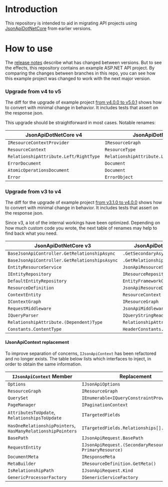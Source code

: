 # Introduction
This repository is intended to aid in migrating API projects using [JsonApiDotNetCore](https://github.com/json-api-dotnet/JsonApiDotNetCore) from earlier versions.

# How to use
The [release notes](https://github.com/json-api-dotnet/JsonApiDotNetCore/releases) describe what has changed between versions.
But to see the effects, this repository contains an example ASP.NET API project.
By comparing the changes between branches in this repo, you can see how this example project was changed to work with the next major version.

### Upgrade from v4 to v5

The diff for the upgrade of example project [from v4.0.0 to v5.0.1](https://github.com/json-api-dotnet/MigrationGuide/compare/release/4.0.0...release/5.0.1) shows how to convert with minimal change in behavior. It includes tests that assert on the response json.

This upgrade should be straightforward in most cases. Notable renames:

| JsonApiDotNetCore v4  | JsonApiDotNetCore v5 |
| --- | --- |
| `IResourceContextProvider` | `IResourceGraph` |
| `ResourceContext` | `ResourceType` |
| `RelationshipAttribute.Left/RightType` | `RelationshipAttribute.Left/RightType.ClrType` |
| `ErrorDocument` | `Document` |
| `AtomicOperationsDocument` | `Document` |
| `Error` | `ErrorObject` |


### Upgrade from v3 to v4

The diff for the upgrade of example project [from v3.1.0 to v4.0.0](https://github.com/json-api-dotnet/MigrationGuide/compare/release/3.1.0...release/4.0.0) shows how to convert with minimal change in behavior. It includes tests that assert on the response json.

Since v3, a lot of the internal workings have been optimized. Depending on how much custom code you wrote, the next table of renames may help to find back what you need.

| JsonApiDotNetCore v3  | JsonApiDotNetCore v4 |
| --- | --- |
| `BaseJsonApiController.GetRelationshipAsync` | `.GetSecondaryAsync` |
| `BaseJsonApiController.GetRelationshipsAsync` | `.GetRelationshipAsync` |
| `EntityResourceService` | `JsonApiResourceService` |
| `IEntityRepository` | `IResourceRepository` |
| `DefaultEntityRepository` | `EntityFrameworkCoreRepository` |
| `ResourceDefinition` | `JsonApiResourceDefinition` |
| `ContextEntity` | `ResourceContext` |
| `IContextGraph` | `IResourceGraph` |
| `RequestMiddleware` | `JsonApiMiddleware` |
| `IQueryParser` | `IQueryStringReader` |
| `RelationshipAttribute.(Dependent)Type` | `RelationshipAttribute.RightType` |
| `Constants.ContentType` | `HeaderConstants.MediaType` |


#### IJsonApiContext replacement
To improve separation of concerns, `IJsonApiContext` has been refactored and no longer exists.
The table below lists which interfaces to inject, in order to obtain the same information.

| `IJsonApiContext` Member  | Replacement |
| --- | --- |
| `Options` | `IJsonApiOptions` |
| `ResourceGraph` |`IResourceGraph` |
| `QuerySet`| `IEnumerable<IQueryConstraintProvider>`|
| `PageManager` | `IPaginationContext` |
| `AttributesToUpdate`, `RelationshipsToUpdate` | `ITargetedFields` |
| `HasOneRelationshipPointers`, `HasManyRelationshipPointers` | `ITargetedFields.Relationships[].GetValue()` |
| `BasePath` | `IJsonApiRequest.BasePath` |
| `RequestEntity` | `IJsonApiRequest.(SecondaryResource ?? PrimaryResource)` |
| `DocumentMeta` | `IResponseMeta` |
| `MetaBuilder` | `IResourceDefinition.GetMeta()` |
| `IsRelationshipPath` | `IJsonApiRequest.Kind` |
| `GenericProcessorFactory` | `IGenericServiceFactory` |
